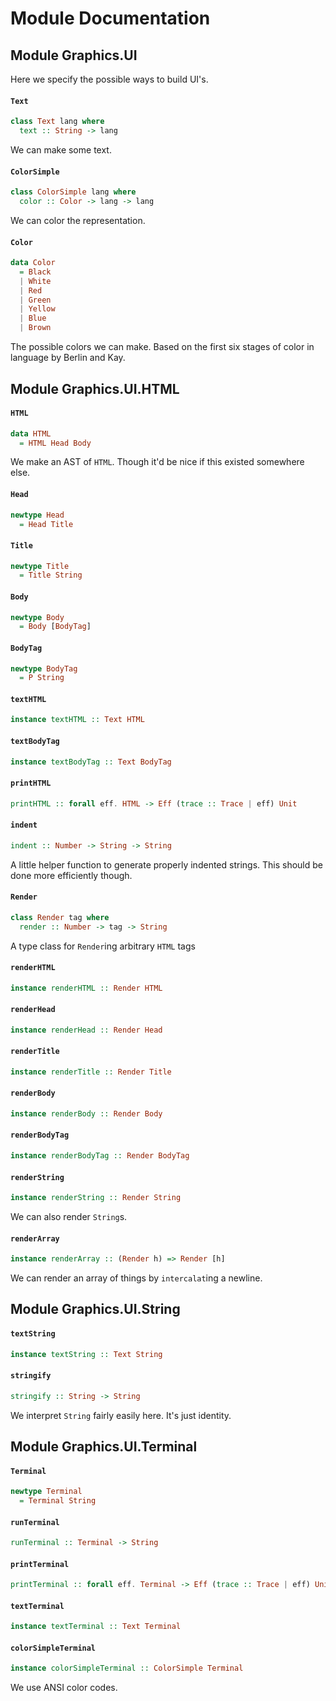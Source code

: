 # Module Documentation

## Module Graphics.UI


Here we specify the possible ways to build UI's. 

#### `Text`

``` purescript
class Text lang where
  text :: String -> lang
```

We can make some text.

#### `ColorSimple`

``` purescript
class ColorSimple lang where
  color :: Color -> lang -> lang
```

We can color the representation.

#### `Color`

``` purescript
data Color
  = Black 
  | White 
  | Red 
  | Green 
  | Yellow 
  | Blue 
  | Brown 
```

The possible colors we can make.
Based on the first six stages of color in language by Berlin and Kay.


## Module Graphics.UI.HTML


#### `HTML`

``` purescript
data HTML
  = HTML Head Body
```

We make an AST of `HTML`.
Though it'd be nice if this existed somewhere else.

#### `Head`

``` purescript
newtype Head
  = Head Title
```


#### `Title`

``` purescript
newtype Title
  = Title String
```


#### `Body`

``` purescript
newtype Body
  = Body [BodyTag]
```


#### `BodyTag`

``` purescript
newtype BodyTag
  = P String
```


#### `textHTML`

``` purescript
instance textHTML :: Text HTML
```


#### `textBodyTag`

``` purescript
instance textBodyTag :: Text BodyTag
```


#### `printHTML`

``` purescript
printHTML :: forall eff. HTML -> Eff (trace :: Trace | eff) Unit
```


#### `indent`

``` purescript
indent :: Number -> String -> String
```

A little helper function to generate properly indented strings.
This should be done more efficiently though.

#### `Render`

``` purescript
class Render tag where
  render :: Number -> tag -> String
```

A type class for `Render`ing arbitrary `HTML` tags

#### `renderHTML`

``` purescript
instance renderHTML :: Render HTML
```


#### `renderHead`

``` purescript
instance renderHead :: Render Head
```


#### `renderTitle`

``` purescript
instance renderTitle :: Render Title
```


#### `renderBody`

``` purescript
instance renderBody :: Render Body
```


#### `renderBodyTag`

``` purescript
instance renderBodyTag :: Render BodyTag
```


#### `renderString`

``` purescript
instance renderString :: Render String
```

We can also render `String`s.

#### `renderArray`

``` purescript
instance renderArray :: (Render h) => Render [h]
```

We can render an array of things by `intercalat`ing a newline.


## Module Graphics.UI.String


#### `textString`

``` purescript
instance textString :: Text String
```


#### `stringify`

``` purescript
stringify :: String -> String
```

We interpret `String` fairly easily here. It's just identity.


## Module Graphics.UI.Terminal


#### `Terminal`

``` purescript
newtype Terminal
  = Terminal String
```


#### `runTerminal`

``` purescript
runTerminal :: Terminal -> String
```


#### `printTerminal`

``` purescript
printTerminal :: forall eff. Terminal -> Eff (trace :: Trace | eff) Unit
```


#### `textTerminal`

``` purescript
instance textTerminal :: Text Terminal
```


#### `colorSimpleTerminal`

``` purescript
instance colorSimpleTerminal :: ColorSimple Terminal
```

We use ANSI color codes.



